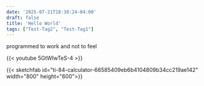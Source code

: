```yaml
---
date: '2025-07-21T18:30:24-04:00'
draft: false
title: 'Hello World'
tags: ["Test-Tag2", "Test-Tag1"]
---
```

programmed to work and not to feel

{{< youtube 5GtWIwTeS-4 >}}

{{< sketchfab id="ti-84-calculator-66585409eb6b4104809b34cc219ae142" width="800" height="600">}}